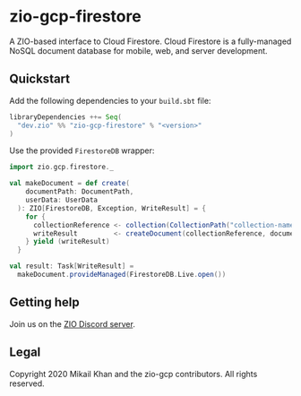 # zio-gcp-firestore

A ZIO-based interface to Cloud Firestore. Cloud Firestore is a fully-managed NoSQL document database for mobile, web, and server development.

## Quickstart

Add the following dependencies to your `build.sbt` file:
```scala
libraryDependencies ++= Seq(
  "dev.zio" %% "zio-gcp-firestore" % "<version>"
)
```

Use the provided `FirestoreDB` wrapper:
```scala
import zio.gcp.firestore._

val makeDocument = def create(
    documentPath: DocumentPath,
    userData: UserData
  ): ZIO[FirestoreDB, Exception, WriteResult] = {
    for {
      collectionReference <- collection(CollectionPath("collection-name"))
      writeResult         <- createDocument(collectionReference, documentPath, userData)
    } yield (writeResult)
  }

val result: Task[WriteResult] =
  makeDocument.provideManaged(FirestoreDB.Live.open())
```

## Getting help

Join us on the [ZIO Discord server](https://discord.gg/2ccFBr4).

## Legal

Copyright 2020 Mikail Khan and the zio-gcp contributors. All rights reserved.